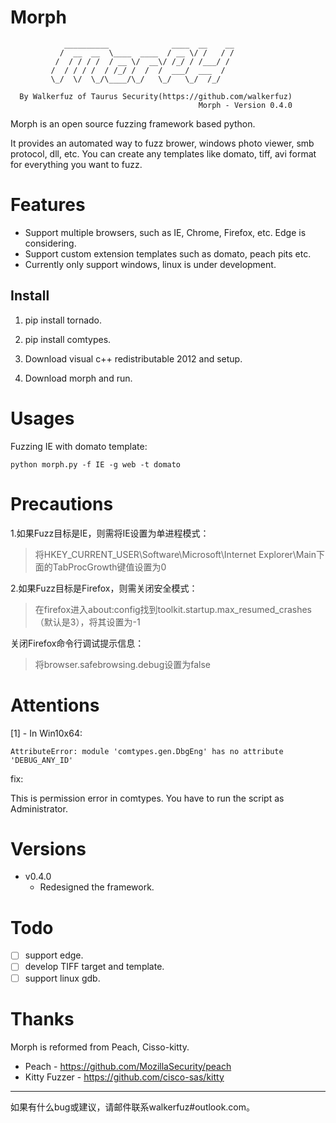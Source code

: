 # Morph

```
            __________              ____  __    __
           /  __  __  \____  ____  / __ \/ /   / /
          /  / / / /  / __ \/  __\/ /_/ / /___/ /
         /  / / / /  / /_/ /  /  /  ___/  ___  /
         \_/  \/  \_/\____/\_/   \_/   \_/  /_/

  By Walkerfuz of Taurus Security(https://github.com/walkerfuz)
                                          Morph - Version 0.4.0
```

Morph is an open source fuzzing framework based python. 

It provides an automated way to fuzz brower, windows photo viewer, smb protocol, dll, etc. You can create any templates like domato, tiff, avi format for everything you want to fuzz.

# Features

* Support multiple browsers, such as IE, Chrome, Firefox, etc. Edge is considering.
* Support custom extension templates such as domato, peach pits etc.
* Currently only support windows, linux is under development.

## Install

1. pip install tornado.

2. pip install comtypes.

3. Download visual c++ redistributable 2012 and setup.
4. Download morph and run.

# Usages

Fuzzing IE with domato template:

```
python morph.py -f IE -g web -t domato
```

# Precautions

1.如果Fuzz目标是IE，则需将IE设置为单进程模式：

> 将HKEY_CURRENT_USER\Software\Microsoft\Internet Explorer\Main下面的TabProcGrowth键值设置为0

2.如果Fuzz目标是Firefox，则需关闭安全模式：

> 在firefox进入about:config找到toolkit.startup.max_resumed_crashes（默认是3），将其设置为-1

关闭Firefox命令行调试提示信息：

> 将browser.safebrowsing.debug设置为false

# Attentions

[1] - In Win10x64:

```
AttributeError: module 'comtypes.gen.DbgEng' has no attribute 'DEBUG_ANY_ID'
```

fix:

This is permission error in comtypes. You have to run the script as Administrator. 

# Versions

- v0.4.0 
  - Redesigned the framework.

# Todo

- [ ] support edge.
- [ ] develop TIFF target and template.
- [ ] support linux gdb.

# Thanks

Morph is reformed from Peach, Cisso-kitty.

- Peach - https://github.com/MozillaSecurity/peach
- Kitty Fuzzer - https://github.com/cisco-sas/kitty

------

如果有什么bug或建议，请邮件联系walkerfuz#outlook.com。
